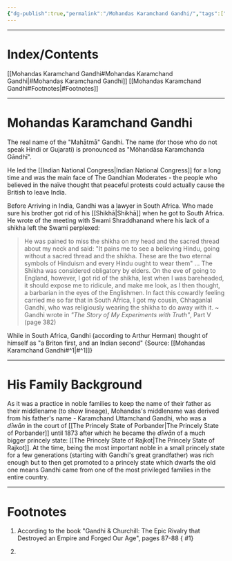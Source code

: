 ```yaml
---
{"dg-publish":true,"permalink":"/Mohandas Karamchand Gandhi/","tags":["History"]}
---
```



---
# Index/Contents
[[Mohandas Karamchand Gandhi#Mohandas Karamchand Gandhi\|#Mohandas Karamchand Gandhi]]
[[Mohandas Karamchand Gandhi#Footnotes\|#Footnotes]]

-----
# Mohandas Karamchand Gandhi
The real name of the "Mahātmā" Gandhi.
The name (for those who do not speak Hindi or Gujarati) is pronounced as "Mōhandāsa Karamchanda Gāndhī".

He led the [[Indian National Congress\|Indian National Congress]] for a long time and was the main face of The Gandhian Moderates - the people who believed in the naïve thought that peaceful protests could actually cause the British to leave India.

Before Arriving in India, Gandhi was a lawyer in South Africa. Who made sure his brother got rid of his [[Shikhā\|Shikhā]] when he got to South Africa.
He wrote of the meeting with Swami Shraddhanand where his lack of a shikha left the Swami perplexed:
> He was pained to miss the shikha on my head and the sacred thread about my neck and said: "It pains me to see a believing Hindu, going without a sacred thread and the shikha. These are the two eternal symbols of Hinduism and every Hindu ought to wear them"
> ...
> The Shikha was considered obligatory by elders. On the eve of going to England, however, I got rid of the shikha, lest when I was bareheaded, it should expose me to ridicule, and make me look, as I then thought, a barbarian in the eyes of the Englishmen. In fact this cowardly feeling carried me so far that in South Africa, I got my cousin, Chhaganlal Gandhi, who was religiously wearing the shikha to do away with it.
> ~ Gandhi wrote in *"The Story of My Experiments with Truth"*, Part V (page 382)

While in South Africa, Gandhi (according to Arthur Herman) thought of himself as "a Briton first, and an Indian second" {Source: [[Mohandas Karamchand Gandhi#^1\|#^1]]}

---
# His Family Background
As it was a practice in noble families to keep the name of their father as their middlename (to show lineage), Mohandas's middlename was derived from his father's name - Karamchand Uttamchand Gandhi, who was a *dīwān* in the court of [[The Princely State of Porbander\|The Princely State of Porbander]] until 1873 after which he became the *dīwān* of a much bigger princely state: [[The Princely State of Rajkot\|The Princely State of Rajkot]]. 
At the time, being the most important noble in a small princely state for a few generations (starting with Gandhi's great grandfather) was rich enough but to then get promoted to a princely state which dwarfs the old one means Gandhi came from one of the most privileged families in the entire country.

---
# Footnotes
1. According to the book "Gandhi & Churchill: The Epic Rivalry that Destroyed an Empire and Forged Our Age", pages 87-88
{ #1}

2. 